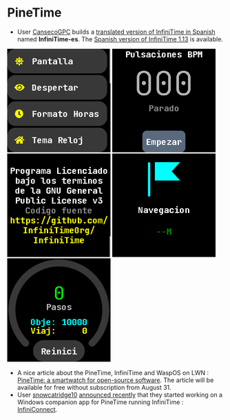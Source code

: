 # PineTime

- User [CansecoGPC](https://github.com/CansecoGPC) builds a [translated version of InfiniTime in Spanish](https://github.com/CansecoGPC/InfiniTime-es) named **InfiniTime-es**. The [Spanish version of InfiniTime 1.13](https://github.com/CansecoGPC/InfiniTime-es/releases/tag/spanish) is available.

![InfiniTime-es - Settings](images/InfiniTime-es-settings.png) ![InfiniTime-es - Heart rate](images/InfiniTime-es-hr.png) ![InfiniTime-es - License](images/InfiniTime-es-license.png) ![InfiniTime-es - Navigation](images/InfiniTime-es-navigation.png) ![InfiniTime-es - Steps](images/InfiniTime-es-steps.png)

- A nice article about the PineTime, InfiniTime and WaspOS on LWN : [PineTime: a smartwatch for open-source software](https://lwn.net/Articles/941796/). The article will be available for free without subscription from August 31.
- User [snowcatridge10](https://codeberg.org/snowcatridge10) [announced recently](https://github.com/InfiniTimeOrg/InfiniTime/issues/1221#issuecomment-1710762392) that they started working on a Windows companion app for PineTime running InfiniTime : [InfiniConnect](https://codeberg.org/InfiniTime-Tools/InfiniConnect).

